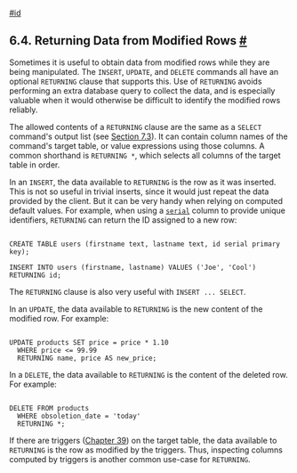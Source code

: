 [#id](#DML-RETURNING)

## 6.4. Returning Data from Modified Rows [#](#DML-RETURNING)

Sometimes it is useful to obtain data from modified rows while they are being manipulated. The `INSERT`, `UPDATE`, and `DELETE` commands all have an optional `RETURNING` clause that supports this. Use of `RETURNING` avoids performing an extra database query to collect the data, and is especially valuable when it would otherwise be difficult to identify the modified rows reliably.

The allowed contents of a `RETURNING` clause are the same as a `SELECT` command's output list (see [Section 7.3](queries-select-lists)). It can contain column names of the command's target table, or value expressions using those columns. A common shorthand is `RETURNING *`, which selects all columns of the target table in order.

In an `INSERT`, the data available to `RETURNING` is the row as it was inserted. This is not so useful in trivial inserts, since it would just repeat the data provided by the client. But it can be very handy when relying on computed default values. For example, when using a [`serial`](datatype-numeric#DATATYPE-SERIAL) column to provide unique identifiers, `RETURNING` can return the ID assigned to a new row:

```

CREATE TABLE users (firstname text, lastname text, id serial primary key);

INSERT INTO users (firstname, lastname) VALUES ('Joe', 'Cool') RETURNING id;
```

The `RETURNING` clause is also very useful with `INSERT ... SELECT`.

In an `UPDATE`, the data available to `RETURNING` is the new content of the modified row. For example:

```

UPDATE products SET price = price * 1.10
  WHERE price <= 99.99
  RETURNING name, price AS new_price;
```

In a `DELETE`, the data available to `RETURNING` is the content of the deleted row. For example:

```

DELETE FROM products
  WHERE obsoletion_date = 'today'
  RETURNING *;
```

If there are triggers ([Chapter 39](triggers)) on the target table, the data available to `RETURNING` is the row as modified by the triggers. Thus, inspecting columns computed by triggers is another common use-case for `RETURNING`.
